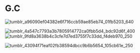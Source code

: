 # G.C
![tumblr_a96090ef04382e6f716ccb59ae85eb74_01fb5203_640](https://github.com/user-attachments/assets/cdab2a72-c1ec-4b8d-9551-d8df555fc967)

![tumblr_4a547c7793a3b7805914772ca0fbb5d4_bdc92d6f_400](https://github.com/user-attachments/assets/8aaba9ad-de9a-448a-a74c-c99d8cb6b678)
![tumblr_9fd8a3638b4c3cfe7d7ed3755f7c33dd_f4deb970_250](https://github.com/user-attachments/assets/8c6ca8da-dec8-4180-bcfc-0078058eecf4)

![tumblr_43094f71eaf02fb38594dbcc9b6b5654_105cb61e_250](https://github.com/user-attachments/assets/e62cfe3c-e462-41fc-bc23-96703b7eb34b)


